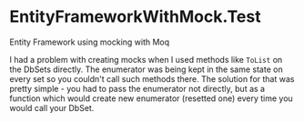 EntityFrameworkWithMock.Test
============================

Entity Framework using mocking with Moq

I had a problem with creating mocks when I used methods like `ToList` on the DbSets directly.
The enumerator was being kept in the same state on every set so you couldn't call such methods there. 
The solution for that was pretty simple - you had to pass the enumerator not directly, but as a function
which would create new enumerator (resetted one) every time you would call your DbSet.
